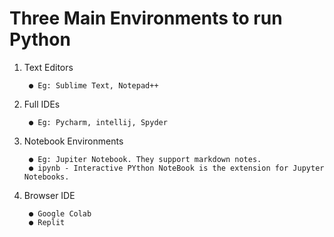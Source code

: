 # Three Main Environments to run Python

1. Text Editors 
   
        ● Eg: Sublime Text, Notepad++

2. Full IDEs
   
        ● Eg: Pycharm, intellij, Spyder

3. Notebook Environments
   
        ● Eg: Jupiter Notebook. They support markdown notes.
        ● ipynb - Interactive PYthon NoteBook is the extension for Jupyter Notebooks.
        
4. Browser IDE

        ● Google Colab
        ● Replit
        
         

